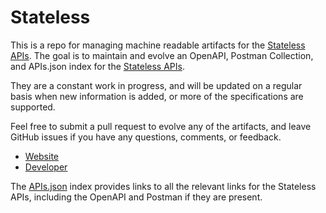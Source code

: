 # StatelessThis is a repo for managing machine readable artifacts for the [Stateless APIs](http://stateless.co/). The goal is to maintain and evolve an OpenAPI, Postman Collection, and APIs.json index for the [Stateless APIs](http://stateless.co/).They are a constant work in progress, and will be updated on a regular basis when new information is added, or more of the specifications are supported.Feel free to submit a pull request to evolve any of the artifacts, and leave GitHub issues if you have any questions, comments, or feedback.- [Website](http://stateless.co/)- [Developer](http://stateless.co/)The [APIs.json](https://github.com/api-evangelist/stateless/blob/master/apis.json) index provides links to all the relevant links for the Stateless APIs, including the OpenAPI and Postman if they are present.